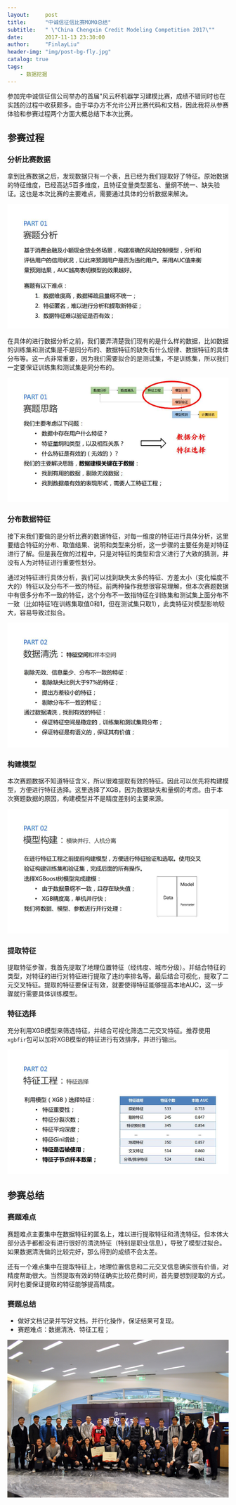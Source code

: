 ```yaml
---
layout:     post
title:      "中诚信征信比赛MOMO总结"
subtitle:   " \"China Chengxin Credit Modeling Competition 2017\""
date:       2017-11-13 23:30:00
author:     "FinlayLiu"
header-img: "img/post-bg-fly.jpg"
catalog: true
tags:
    - 数据挖掘
---
```


参加完中诚信征信公司举办的首届"风云杯机器学习建模比赛，成绩不错同时也在实践的过程中收获颇多。由于举办方不允许公开比赛代码和文档，因此我将从参赛体验和参赛过程两个方面大概总结下本次比赛。

## 参赛过程

### 分析比赛数据

拿到比赛数据之后，发现数据只有一个表，且已经为我们提取好了特征。原始数据的特征维度，已经高达5百多维度，且特征变量类型匿名、量纲不统一、缺失验证。这也是本次比赛的主要难点，需要通过具体的分析数据来解决。

![](/img/post/ccx-modeling/analysis.jpg)

在具体的进行数据分析之前，我们要弄清楚我们现有的是什么样的数据，比如数据的训练集和测试集是不是同分布的、数据特征的缺失有什么规律、数据特征的具体分布等。这一点非常重要，因为我们需要拟合的是测试集，不是训练集，所以我们一定要保证训练集和测试集是同分布的。

![](/img/post/ccx-modeling/solution.jpg)

### 分布数据特征

接下来我们要做的是分析比赛的数据特征，对每一维度的特征进行具体分析，这里要结合特征的分布、取值结果、说明和类型来分析，这一步骤的主要任务是对特征进行了解。但是我在做的过程中，只是对特征的类型和含义进行了大致的猜测，并没有人为对特征进行重要性划分。

通过对特征进行具体分析，我们可以找到缺失太多的特征、方差太小（变化幅度不大的）特征以及分布不一致的特征。前两种操作我想很容易理解，但本次赛题数据中有很多分布不一致的特征，这个分布不一致指特征在训练集和测试集上面分布不一致（比如特征1在训练集取值0和1，但在测试集只取1），此类特征对模型影响较大，容易导致过拟合。

![](/img/post/ccx-modeling/clean.jpg)

### 构建模型

本次赛题数据不知道特征含义，所以很难提取有效的特征。因此可以优先将构建模型，方便进行特征选择。这里选择了XGB，因为数据缺失和量纲的考虑。由于本次赛题数据的原因，构建模型并不是精度差别的主要来源。

![](/img/post/ccx-modeling/model.jpg)

### 提取特征

提取特征步骤，我首先提取了地理位置特征（经纬度、城市分级）。并结合特征的类型，对特征的进行对特征进行提取了违约率排名等。最后结合可视化，提取了二元交叉特征。提取的特征要保证有效，就要使得特征能够提高本地AUC，这一步骤就行需要具体训练模型。

### 特征选择

充分利用XGB模型来筛选特征，并结合可视化筛选二元交叉特征。推荐使用`xgbfir`包可以加将XGB模型的特征进行有效排序，并进行输出。

![](/img/post/ccx-modeling/feature_select.jpg)

## 参赛总结

### 赛题难点

赛题难点主要集中在数据特征的匿名上，难以进行提取特征和清洗特征。但本体大部分选手都都没有进行很好的清洗特征（特别是职业信息），导致了模型过拟合。如果数据清洗做的比较完好，那么得到的成绩不会太差。

还有一个难点集中在提取特征上，地理位置信息和二元交叉信息确实很有价值，对精度帮助很大。当然提取有效的特征确实比较花费时间，首先要想到提取的方式，同时也要保证提取的特征能够提高精度。

### 赛题总结

- 做好文档记录并写好文档。并行化操作，保证结果可复现。
- 赛题难点：数据清洗、特征工程；

![](/img/post/ccx-modeling/WechatIMG33.jpeg)
